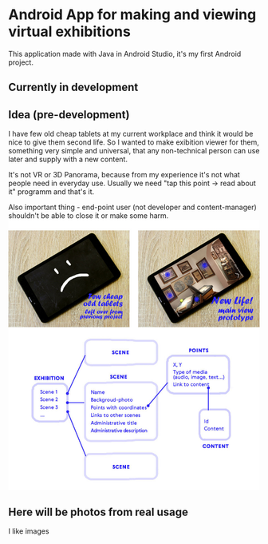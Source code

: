 # Android App for making and viewing virtual exhibitions
This application made with Java in Android Studio, it's my first Android project.

## Currently in development 

## Idea (pre-development)
I have few old cheap tablets at my current workplace and think it would be nice to give them second life. So I wanted to make exibition viewer for them, something very simple and universal, that any non-technical person can use later and supply with a new content.

It's not VR or 3D Panorama, because from my experience it's not what people need in everyday use. Usually we need "tap this point -> read about it" programm and that's it. 

Also important thing - end-point user (not developer and content-manager) shouldn't be able to close it or make some harm. 
![my_image_1](https://raw.githubusercontent.com/Hexronimo/exhibition/master/idea.jpg)


## Here will be photos from real usage
I like images
